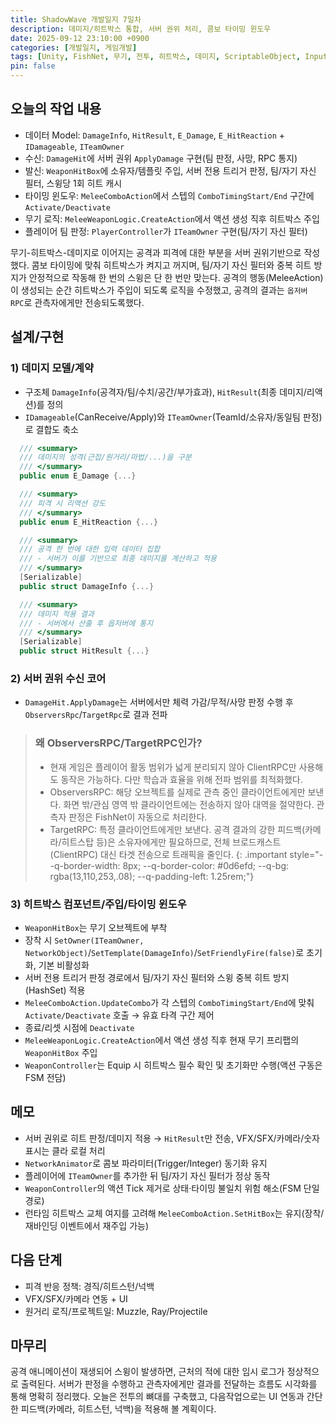 ```yaml
---
title: ShadowWave 개발일지 7일차
description: 데미지/히트박스 통합, 서버 권위 처리, 콤보 타이밍 윈도우
date: 2025-09-12 23:10:00 +0900
categories: [개발일지, 게임개발]
tags: [Unity, FishNet, 무기, 전투, 히트박스, 데미지, ScriptableObject, InputSystem]
pin: false
---
```


## 오늘의 작업 내용

- 데이터 Model: `DamageInfo`, `HitResult`, `E_Damage`, `E_HitReaction` + `IDamageable`, `ITeamOwner`
- 수신: `DamageHit`에 서버 권위 `ApplyDamage` 구현(팀 판정, 사망, RPC 통지)
- 발신: `WeaponHitBox`에 소유자/템플릿 주입, 서버 전용 트리거 판정, 팀/자기 자신 필터, 스윙당 1회 히트 캐시
- 타이밍 윈도우: `MeleeComboAction`에서 스텝의 `ComboTimingStart/End` 구간에 `Activate/Deactivate`
- 무기 로직: `MeleeWeaponLogic.CreateAction`에서 액션 생성 직후 히트박스 주입
- 플레이어 팀 판정: `PlayerController`가 `ITeamOwner` 구현(팀/자기 자신 필터)

무기-히트박스-데미지로 이어지는 공격과 피격에 대한 부분을 서버 권위기반으로 작성했다. 콤보 타이밍에 맞춰 히트박스가 켜지고 꺼지며, 팀/자기 자신 필터와 중복 히트 방지가 안정적으로 작동해 한 번의 스윙은 단 한 번만 맞는다. 공격의 행동(MeleeAction)이 생성되는 순간 히트박스가 주입이 되도록 로직을 수정했고, 공격의 결과는 `옵저버 RPC`로 관측자에게만 전송되도록했다.

## 설계/구현

### 1) 데미지 모델/계약
- 구조체 `DamageInfo`(공격자/팀/수치/공간/부가효과), `HitResult`(최종 데미지/리액션)를 정의
- `IDamageable`(CanReceive/Apply)와 `ITeamOwner`(TeamId/소유자/동일팀 판정)로 결합도 축소
```csharp
  /// <summary>
  /// 데미지의 성격(근접/원거리/마법/...)을 구분
  /// </summary>
  public enum E_Damage {...}

  /// <summary>
  /// 피격 시 리액션 강도
  /// </summary>
  public enum E_HitReaction {...}

  /// <summary>
  /// 공격 한 번에 대한 입력 데이터 집합
  /// - 서버가 이를 기반으로 최종 데미지를 계산하고 적용
  /// </summary>
  [Serializable]
  public struct DamageInfo {...}

  /// <summary>
  /// 데미지 적용 결과
  /// - 서버에서 산출 후 옵저버에 통지
  /// </summary>
  [Serializable]
  public struct HitResult {...}
```

### 2) 서버 권위 수신 코어
- `DamageHit.ApplyDamage`는 서버에서만 체력 가감/무적/사망 판정 수행 후 `ObserversRpc`/`TargetRpc`로 결과 전파

> ### **왜 ObserversRPC/TargetRPC인가?**
> - 현재 게임은 플레이어 활동 범위가 넓게 분리되지 않아 ClientRPC만 사용해도 동작은 가능하다. 다만 학습과 효율을 위해 전파 범위를 최적화했다.
> - ObserversRPC: 해당 오브젝트를 실제로 관측 중인 클라이언트에게만 보낸다. 화면 밖/관심 영역 밖 클라이언트에는 전송하지 않아 대역을 절약한다. 관측자 판정은 FishNet이 자동으로 처리한다.
> - TargetRPC: 특정 클라이언트에게만 보낸다. 공격 결과의 강한 피드백(카메라/히트스탑 등)은 소유자에게만 필요하므로, 전체 브로드캐스트(ClientRPC) 대신 타겟 전송으로 트래픽을 줄인다.
{: .important style="--q-border-width: 8px; --q-border-color: #0d6efd; --q-bg: rgba(13,110,253,.08); --q-padding-left: 1.25rem;"}

### 3) 히트박스 컴포넌트/주입/타이밍 윈도우
- `WeaponHitBox`는 무기 오브젝트에 부착
- 장착 시 `SetOwner(ITeamOwner, NetworkObject)`/`SetTemplate(DamageInfo)`/`SetFriendlyFire(false)`로 초기화, 기본 비활성화
- 서버 전용 트리거 판정 경로에서 팀/자기 자신 필터와 스윙 중복 히트 방지(HashSet) 적용
- `MeleeComboAction.UpdateCombo`가 각 스텝의 `ComboTimingStart/End`에 맞춰 `Activate/Deactivate` 호출 → 유효 타격 구간 제어
- 종료/리셋 시점에 `Deactivate` 
- `MeleeWeaponLogic.CreateAction`에서 액션 생성 직후 현재 무기 프리팹의 `WeaponHitBox` 주입
- `WeaponController`는 Equip 시 히트박스 필수 확인 및 초기화만 수행(액션 구동은 FSM 전담)


## 메모
- 서버 권위로 히트 판정/데미지 적용 → `HitResult`만 전송, VFX/SFX/카메라/숫자 표시는 클라 로컬 처리
- `NetworkAnimator`로 콤보 파라미터(Trigger/Integer) 동기화 유지
- 플레이어에 `ITeamOwner`를 추가한 뒤 팀/자기 자신 필터가 정상 동작
- `WeaponController`의 액션 Tick 제거로 상태·타이밍 불일치 위험 해소(FSM 단일 경로)
- 런타임 히트박스 교체 여지를 고려해 `MeleeComboAction.SetHitBox`는 유지(장착/재바인딩 이벤트에서 재주입 가능)

## 다음 단계
- 피격 반응 정책: 경직/히트스턴/넉백 
- VFX/SFX/카메라 연동 + UI
- 원거리 로직/프로젝트일: Muzzle, Ray/Projectile

## 마무리
공격 애니메이션이 재생되어 스윙이 발생하면, 근처의 적에 대한 임시 로그가 정상적으로 출력된다. 서버가 판정을 수행하고 관측자에게만 결과를 전달하는 흐름도 시각화를 통해 명확히 정리했다. 오늘은 전투의 뼈대를 구축했고, 다음작업으로는 UI 연동과 간단한 피드백(카메라, 히트스턴, 넉백)을 적용해 볼 계획이다.


